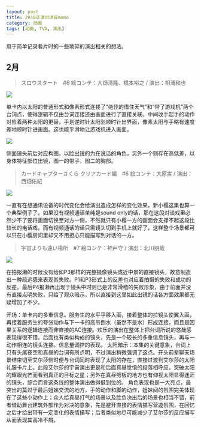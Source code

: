 ```yaml
---
layout: post
title: 2018年演出琐碎memo
category: 动画
tags: [动画, TVA, 演出]
---
```


用于简单记录看片时的一些琐碎的演出相关的想法。

## 2月
> スロウスタート　#6 絵コンテ：大畑清隆、橋本裕之 / 演出：相浦和也

![](https://ws1.sinaimg.cn/large/97de980agy1foch6kp3fvj216q080aqt.jpg)

单卡内以太阳的普通形式和像素形式连接了“绝佳的借住天气”和“带了游戏机”两个台词点，使得逻辑不仅由台词连接还由画面进行了直接关联。中间收手起手的动作对应着两种太阳的更替，手划逆时针太阳划顺时针出界面，像素太阳与手略有速度差地顺时针进画面。这也能平滑地让游戏机进入画面。

![](https://ws1.sinaimg.cn/large/97de980agy1foche8lwxnj216n0c0e2e.jpg)

侧面镜头前后对应构图，以脸出镜的为在说话的角色，另外一个则存在高低差，以身体特征部位出镜，图一的带子，图二的胸部。


> カードキャプターさくら クリアカード編　#6 絵コンテ：大原実 / 演出：西畑佑紀

![](https://ws1.sinaimg.cn/mw690/97de980agy1fochln14xij20td0gbaqn.jpg)

一直有在想通讯设备的时代变化会给演出造成怎样的变化效果，新小樱这集也算一个典型例子了。如果没有视频通话单纯是sound only的话，那在这段对谈戏里必然少不了要将画面切换至对方一侧，不然就只有小樱一方的画面会支撑不起这段比较长的电话戏。而有视频通话的话只需镜头切到手机上就好了，这样整个场景都可以只在小樱房间里却又不用担心只能描写到对话的一方。

> 宇宙よりも遠い場所　#7 絵コンテ：神戸守 / 演出：北川朋哉

![](https://ws1.sinaimg.cn/large/97de980agy1fof5wmo1erj20wf0ia4qp.jpg)

在拍报濑的时候没有给如P3那样的完整摄像镜头或近中景的直接镜头，故意制造出一种疏远感来表现其失败。P1和P3形式上的反差也对应着拍摄的失败和成功的反差。最后P4报濑再出现于镜头中时则已是非常滑稽的失败形象，由于前面并没有直接点明失败，只给了观众暗示，所以直接到这里如此出镜的话各方面效果都无疑增加了不少。

> 

开场：单卡内的多重信息。服务生的水平平移入画，接着整体的拉镜头使翼入画，再接着服务生的夸张动作与下一卡的高吊倒水（虽然不是水）形成连接，而且是因果关系的逻辑连接而非直接的AC连接。欢乐的演出在整体上把台词所说的悠哉感表现得很不错。后面也有类似构成的镜头，先是一个较长的多重信息镜头，再与一动作相连的镜头连接。信息量调控的表现。
太阳暗示：本集的关键意象，台词上只有头尾夜空和真昼的台词有所点明，不过演出稍微强调了这点。开头前辈聊天场景结束切至艾尔莎侧时便与台词同时表现了太阳的存在，直接过渡到艾尔莎的太阳礼服卡片上。此段艾尔莎的宇宙演出更是和后面真昼觉悟的段落相呼应，突破太阳的耀眼光芒而看到真正的目标之星；另外在真昼劈板的地方也有仰视太阳显得迷茫的镜头，综合而言这条线的整体演出做得挺到位的。
角色表现也是一大亮点，最突出的莫过于最后姐妹交流的地方，手的动作和脚的动作，姐妹间的氛围完美体现在了这些小动作上；众人给真昼打气的场景以及胜负决出后的场景也相当不错，前者借助舞台建筑外部作为对决的意象，先是避开直接的表情描写营造氛围，在回忆之后才给出带有一定变化的表情描写；后者类似地尽可能减少了艾尔莎的反应描写从而表现其高冷不屑。